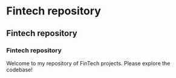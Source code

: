 # Fintech repository
## Fintech repository
### Fintech repository

Welcome to my repository of FinTech projects. Please explore the codebase!